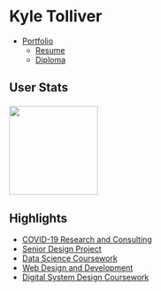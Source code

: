 Kyle Tolliver
================

<!--
This program is free software: you can redistribute it and/or modify
it under the terms of the GNU General Public License as published by
the Free Software Foundation, either version 3 of the License, or
(at your option) any later version.

This program is distributed in the hope that it will be useful,
but WITHOUT ANY WARRANTY; without even the implied warranty of
MERCHANTABILITY or FITNESS FOR A PARTICULAR PURPOSE.  See the
GNU General Public License for more details.

You should have received a copy of the GNU General Public License
along with this program.  If not, see <https://www.gnu.org/licenses/>.
-->

  - [Portfolio](https://kctolli.github.io/)
      - [Resume](https://kctolli.github.io/site_libs/resume/resume.html)
      - [Diploma](https://kctolli.github.io/site_libs/images/diploma.pdf)

<h2>

User Stats

</h2>

<a href="https://github.com/anuraghazra/github-readme-stats" align="center"><img style="max-width:100%;" height="160" align="center"
  src="https://github-readme-stats.vercel.app/api/top-langs/?username=kctolli&layout=compact&theme=gruvbox" /></a>

## Highlights

  - [COVID-19 Research and
    Consulting](https://kctolli.github.io/COVID-19/index.html)
  - [Senior Design Project](https://ecen499-nasa.github.io/index.html)
  - [Data Science
    Coursework](https://kctolli.github.io/Data-Science/index.html)
  - [Web Design and
    Development](https://kctolli.github.io/WDD100/index.html)
  - [Digital System Design
    Coursework](https://kctolli.github.io/ECEN340/index.html)
